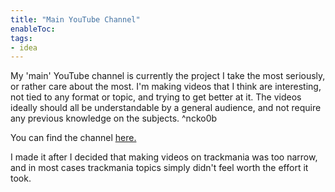 ```yaml
---
title: "Main YouTube Channel"
enableToc: 
tags:
- idea
---
```

My 'main' YouTube channel is currently the project I take the most seriously, or rather care about the most. I'm making videos that I think are interesting, not tied to any format or topic, and trying to get better at it. The videos ideally should all be understandable by a general audience, and not require any previous knowledge on the subjects. ^ncko0b

You can find the channel [here.](https://www.youtube.com/@Ski_Freak)

I made it after I decided that making videos on trackmania was too narrow, and in most cases trackmania topics simply didn't feel worth the effort it took.